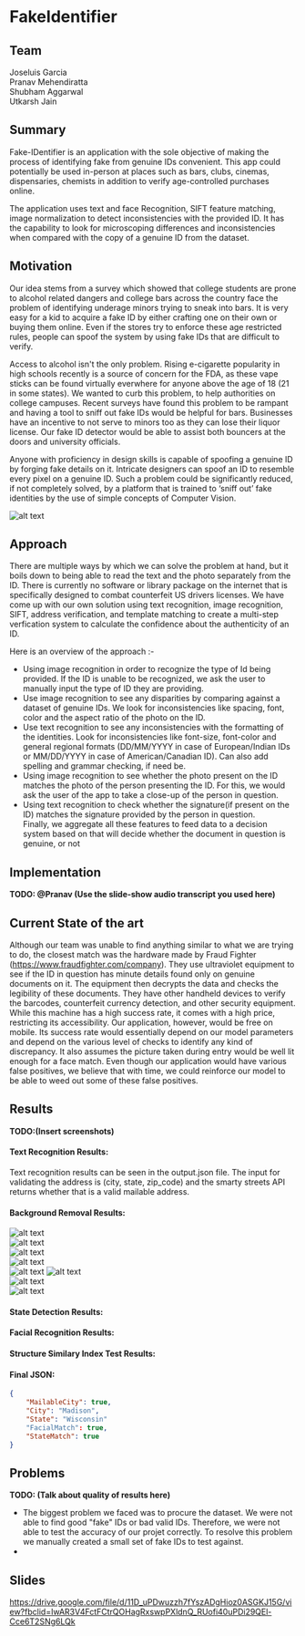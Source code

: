 # FakeIdentifier

## Team
Joseluis Garcia  
Pranav Mehendiratta  
Shubham Aggarwal  
Utkarsh Jain  

## Summary
Fake-IDentifier is an application with the sole objective of making the process of identifying fake from genuine IDs convenient. This app could potentially be used in-person at places such as bars, clubs, cinemas, dispensaries, chemists in addition to verify age-controlled purchases online.  
  
The application uses text and face Recognition, SIFT feature matching, image normalization to detect inconsistencies 
with the provided ID. It has the capability to look for microscoping differences  and inconsistencies when compared with the copy of a genuine ID from the dataset.  

## Motivation
Our idea stems from a survey which showed that college students are prone to alcohol related dangers and college bars 
across the country face the problem of identifying underage minors trying to sneak into bars. It is very easy for a kid to acquire a fake ID by either crafting one on their own or buying them online. Even if the stores try to enforce these age restricted rules, people can spoof the system by using fake IDs that are difficult to verify.

Access to alcohol isn't the only problem. Rising e-cigarette popularity in high schools recently is a source of concern for the FDA, as these vape sticks can be found virtually everwhere for anyone above the age of 18 (21 in some states). We wanted to curb this problem, to help authorities on college campuses. Recent surveys have found this problem to be rampant and having a tool to sniff out fake IDs would be helpful for bars. Businesses have an incentive to not serve to minors too as they can lose their liquor license. Our fake ID detector would be able to assist both bouncers at the doors and university officials.  
  
Anyone with proficiency in design skills is capable of spoofing a genuine ID by forging fake details on it. Intricate designers 
can spoof an ID to resemble every pixel on a genuine ID. Such a problem could be significantly reduced, if not completely solved, by a platform that is trained to ‘sniff out’ fake identities by the use of simple concepts of Computer Vision.  
   
![alt text](https://github.com/pranavmehendiratta/FakeIdentifier/blob/master/web.png)
   
   
## Approach
There are multiple ways by which we can solve the problem at hand, but it boils down to being able to read the text
and the photo separately from the ID. There is currently no software or library package on the internet that is 
specifically designed to combat counterfeit US drivers licenses. We have come up with our own solution using text recognition, 
image recognition, SIFT, address verification, and template matching to create a multi-step verfication system to calculate the confidence about the authenticity of an ID.

Here is an overview of the approach :-  
* Using image recognition in order to recognize the type of Id being provided. If the ID is unable to be recognized, we ask the user to manually input the type of ID they are providing.
* Use image recognition to see any disparities by comparing against a dataset of genuine IDs. We look for inconsistencies like spacing, font, color and the aspect ratio of the photo on the ID.
* Use text recognition to see any inconsistencies with the formatting of the identities. Look for inconsistencies like font-size, font-color and general regional formats (DD/MM/YYYY in case of European/Indian IDs or MM/DD/YYYY in case of American/Canadian ID). Can also add spelling and grammar checking, if need be.
* Using image recognition to see whether the photo present on the ID matches the photo of the person presenting the ID. For this, we would ask the user of the app to take a close-up of the person in question.
* Using text recognition to check whether the signature(if present on the ID) matches the signature provided by the person in question.    
Finally, we aggregate all these features to feed data to a decision system based on that will decide whether the document in question is genuine, or not

## Implementation
**TODO: @Pranav (Use the slide-show audio transcript you used here)** 

## Current State of the art
Although our team was unable to find anything similar to what we are trying to do, the closest match was the hardware made by Fraud Fighter (https://www.fraudfighter.com/company). They use ultraviolet equipment to see if the ID in question has minute details found only on genuine documents on it. The equipment then decrypts the data and checks the legibility of these documents. They have other handheld devices to verify the barcodes, counterfeit currency detection, and other security equipment. While this machine has a high success rate, it comes with a high price, restricting its accessibility. Our application, however, would be free on mobile. Its success rate would essentially depend on our model parameters and depend on the various level of checks to identify any kind of discrepancy. It also assumes the picture taken during entry would be well lit enough for a face match.
Even though our application would have various false positives, we believe that with time, we could reinforce our model to be able to weed out some of these false positives. 


## Results
**TODO:(Insert screenshots)**  
#### Text Recognition Results:  
Text recognition results can be seen in the output.json file. The input for validating the address is (city, state, zip\_code) and the smarty streets API returns whether that is a valid mailable address.
#### Background Removal Results:  
![alt text](https://github.com/pranavmehendiratta/FakeIdentifier/blob/master/Images/emma.jpg "Emma Watson")  
![alt text](https://github.com/pranavmehendiratta/FakeIdentifier/blob/master/Images/emma_masked.jpg "Emma Watson with Masked Background")  
![alt text](https://github.com/pranavmehendiratta/FakeIdentifier/blob/master/Images/woman.jpg "Random Woman")  
![alt text](https://github.com/pranavmehendiratta/FakeIdentifier/blob/master/Images/woman_masked.jpg "Woman with Masked Background")  
![alt text](https://github.com/pranavmehendiratta/FakeIdentifier/blob/master/Images/rakesh.jpg "Random Man")
![alt text](https://github.com/pranavmehendiratta/FakeIdentifier/blob/master/Images/rakesh_masked.jpg "Man with Masked Background")  
![alt text](https://github.com/pranavmehendiratta/FakeIdentifier/blob/master/Images/mia.jpg "Mia Kunis")  
![alt text](https://github.com/pranavmehendiratta/FakeIdentifier/blob/master/Images/mia_masked.jpg "Mia Kunis with Masked Background")  
#### State Detection Results:  
#### Facial Recognition Results:  
#### Structure Similary Index Test Results:  
#### Final JSON: 
```json
{	
    "MailableCity": true, 
    "City": "Madison", 
    "State": "Wisconsin"
    "FacialMatch": true,
    "StateMatch": true
}
```
## Problems
**TODO: (Talk about quality of results here)**
* The biggest problem we faced was to procure the dataset. We were not able to find good "fake" IDs or bad valid IDs. Therefore, we were not able to test the accuracy of our projet correctly. To resolve this problem we manually created a small set of fake IDs to test against.
* 

## Slides
https://drive.google.com/file/d/11D_uPDwuzzh7fYszADgHioz0ASGKJ15G/view?fbclid=IwAR3V4FctFCtrQOHagRxswpPXldnQ_RUofi40uPDi29QEl-Cce6T2SNg6LQk
